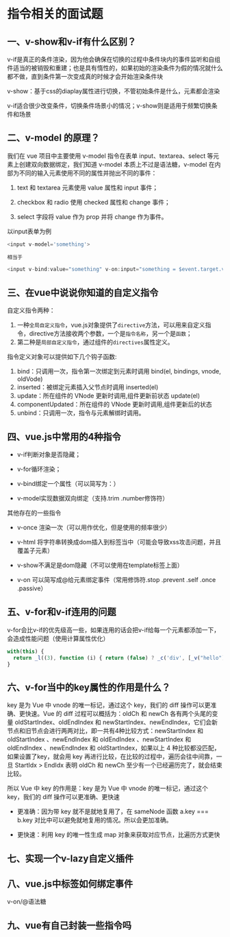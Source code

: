 # 指令相关的面试题

## 一、v-show和v-if有什么区别？

v-if是真正的条件渲染，因为他会确保在切换的过程中条件块内的事件监听和自组件适当的被销毁和重建；也是具有惰性的，如果初始的渲染条件为假的情况就什么都不做，直到条件第一次变成真的时候才会开始渲染条件块

v-show：基于css的diaplay属性进行切换，不管初始条件是什么，元素都会渲染

v-if适合很少改变条件，切换条件场景小的情况；v-show则是适用于频繁切换条件和场景

## 二、v-model 的原理？

我们在 vue 项目中主要使用 v-model 指令在表单 input、textarea、select 等元素上创建双向数据绑定，我们知道 v-model 本质上不过是语法糖，v-model 在内部为不同的输入元素使用不同的属性并抛出不同的事件：

1. text 和 textarea 元素使用 value 属性和 input 事件；
   
2. checkbox 和 radio 使用 checked 属性和 change 事件；
   
3. select 字段将 value 作为 prop 并将 change 作为事件。

以input表单为例

```js
<input v-model='something'>
    
相当于

<input v-bind:value="something" v-on:input="something = $event.target.value">
```

## 三、在vue中说说你知道的自定义指令

自定义指令两种：
1. 一种`全局自定义指令`，vue.js对象提供了`directive`方法，可以用来自定义指令，directive方法接收两个参数，一个是`指令名称`，另一个是`函数`；
2. 第二种是`局部自定义指令`，通过组件的`directives`属性定义。

指令定义对象可以提供如下几个钩子函数:
1. bind：只调用一次，指令第一次绑定到元素时调用 bind(el, bindings, vnode, oldVode)
2. inserted：被绑定元素插入父节点时调用 inserted(el)
3. update：所在组件的 VNode 更新时调用,组件更新前状态 update(el)
4. componentUpdated：所在组件的 VNode 更新时调用,组件更新后的状态
5. unbind：只调用一次，指令与元素解绑时调用。

## 四、vue.js中常用的4种指令

+ v-if判断对象是否隐藏；

+ v-for循环渲染；

+ v-bind绑定一个属性（可以简写为：）

+ v-model实现数据双向绑定（支持.trim .number修饰符）
  
其他存在的一些指令

+ v-once 渲染一次（可以用作优化，但是使用的频率很少）
  
+ v-html 将字符串转换成dom插入到标签当中（可能会导致xss攻击问题，并且覆盖子元素）
  
+ v-show不满足是dom隐藏（不可以使用在template标签上面）
  
+ v-on 可以简写成@给元素绑定事件（常用修饰符.stop .prevent .self .once .passive）

## 五、v-for和v-if连用的问题

v-for会比v-if的优先级高一些，如果连用的话会把v-if给每一个元素都添加一下，会造成性能问题（使用计算属性优化）

```js
with(this) { 
  return _l((3), function (i) { return (false) ? _c('div', [_v("hello")]) : _e() }) 
}
```

## 六、v-for当中的key属性的作用是什么？

key 是为 Vue 中 vnode 的唯一标记，通过这个 key，我们的 diff 操作可以更准确、更快速。Vue 的 diff 过程可以概括为：oldCh 和 newCh 各有两个头尾的变量 oldStartIndex、oldEndIndex 和 newStartIndex、newEndIndex，它们会新节点和旧节点会进行两两对比，即一共有4种比较方式：newStartIndex 和oldStartIndex 、newEndIndex 和  oldEndIndex 、newStartIndex 和 oldEndIndex 、newEndIndex 和 oldStartIndex，如果以上 4 种比较都没匹配，如果设置了key，就会用 key 再进行比较，在比较的过程中，遍历会往中间靠，一旦 StartIdx > EndIdx 表明 oldCh 和 newCh 至少有一个已经遍历完了，就会结束比较。

所以 Vue 中 key 的作用是：key 是为 Vue 中 vnode 的唯一标记，通过这个 key，我们的 diff 操作可以更准确、更快速

+ 更准确：因为带 key 就不是就地复用了，在 sameNode 函数 a.key === b.key 对比中可以避免就地复用的情况。所以会更加准确。
  
+ 更快速：利用 key 的唯一性生成 map 对象来获取对应节点，比遍历方式更快


## 七、实现一个v-lazy自定义插件

## 八、vue.js中标签如何绑定事件

v-on/@语法糖

## 九、vue有自己封装一些指令吗